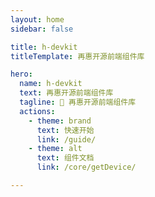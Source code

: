 ```yaml
---
layout: home
sidebar: false

title: h-devkit
titleTemplate: 再惠开源前端组件库

hero:
  name: h-devkit
  text: 再惠开源前端组件库
  tagline: 🎉 再惠开源前端组件库
  actions:
    - theme: brand
      text: 快速开始
      link: /guide/
    - theme: alt
      text: 组件文档
      link: /core/getDevice/

---
```

